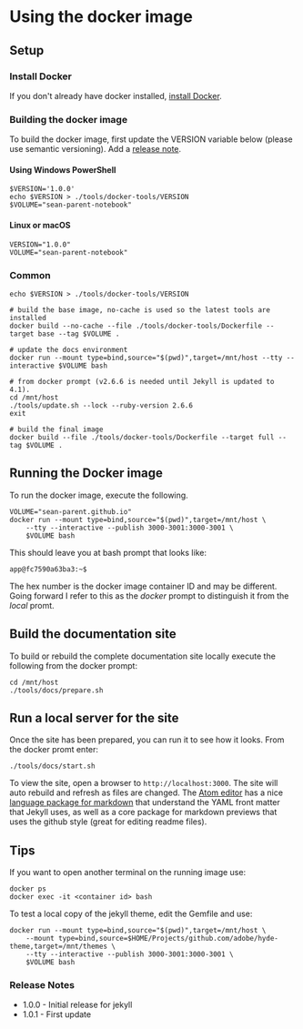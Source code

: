 # Using the docker image

## Setup

### Install Docker
If you don't already have docker installed, [install Docker](https://docs.docker.com/get-docker/).

### Building the docker image

To build the docker image, first update the VERSION variable below (please use semantic versioning). Add a [release note](#release-notes).

#### Using Windows PowerShell
```
$VERSION='1.0.0'
echo $VERSION > ./tools/docker-tools/VERSION
$VOLUME="sean-parent-notebook"
```

#### Linux or macOS
```
VERSION="1.0.0"
VOLUME="sean-parent-notebook"
```

### Common
```
echo $VERSION > ./tools/docker-tools/VERSION

# build the base image, no-cache is used so the latest tools are installed
docker build --no-cache --file ./tools/docker-tools/Dockerfile --target base --tag $VOLUME .

# update the docs environment
docker run --mount type=bind,source="$(pwd)",target=/mnt/host --tty --interactive $VOLUME bash

# from docker prompt (v2.6.6 is needed until Jekyll is updated to 4.1).
cd /mnt/host
./tools/update.sh --lock --ruby-version 2.6.6
exit

# build the final image
docker build --file ./tools/docker-tools/Dockerfile --target full --tag $VOLUME .
```

## Running the Docker image

To run the docker image, execute the following.

```
VOLUME="sean-parent.github.io"
docker run --mount type=bind,source="$(pwd)",target=/mnt/host \
    --tty --interactive --publish 3000-3001:3000-3001 \
    $VOLUME bash
```

This should leave you at bash prompt that looks like:

```
app@fc7590a63ba3:~$
```

The hex number is the docker image container ID and may be different. Going forward I refer to this as the _docker_ prompt to distinguish it from the _local_ promt.

## Build the documentation site

To build or rebuild the complete documentation site locally execute the following from the docker prompt:

```
cd /mnt/host
./tools/docs/prepare.sh
```

## Run a local server for the site

Once the site has been prepared, you can run it to see how it looks. From the docker promt enter:

```
./tools/docs/start.sh
```

To view the site, open a browser to `http://localhost:3000`. The site will auto rebuild and refresh as files are changed. The [Atom editor](https://atom.io/) has a nice [language package for markdown](https://atom.io/packages/language-markdown) that understand the YAML front matter that Jekyll uses, as well as a core package for markdown previews that uses the github style (great for editing readme files).

## Tips

If you want to open another terminal on the running image use:

```
docker ps
docker exec -it <container id> bash
```

To test a local copy of the jekyll theme, edit the Gemfile and use:

```
docker run --mount type=bind,source="$(pwd)",target=/mnt/host \
    --mount type=bind,source=$HOME/Projects/github.com/adobe/hyde-theme,target=/mnt/themes \
    --tty --interactive --publish 3000-3001:3000-3001 \
    $VOLUME bash
```

### Release Notes

- 1.0.0 - Initial release for jekyll
- 1.0.1 - First update

